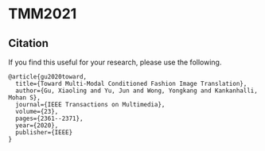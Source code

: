 # TMM2021

## Citation

If you find this useful for your research, please use the following.

```
@article{gu2020toward,
  title={Toward Multi-Modal Conditioned Fashion Image Translation},
  author={Gu, Xiaoling and Yu, Jun and Wong, Yongkang and Kankanhalli, Mohan S},
  journal={IEEE Transactions on Multimedia},
  volume={23},
  pages={2361--2371},
  year={2020},
  publisher={IEEE}
}
```

